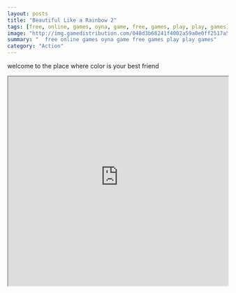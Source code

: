 ```yaml
---
layout: posts
title: "Beautiful Like a Rainbow 2"
tags: [free, online, games, oyna, game, free, games, play, play, games]
image: "http://img.gamedistribution.com/048d3b68241f4002a59a0e0ff2517a5f.jpg"
summary: "  free online games oyna game free games play play games"
category: "Action"
---
```


welcome to the place where color is your best friend

<iframe width="100%" height="480px;" src="http://flash.gamedistribution.com?game=048d3b68241f4002a59a0e0ff2517a5f"></iframe>
